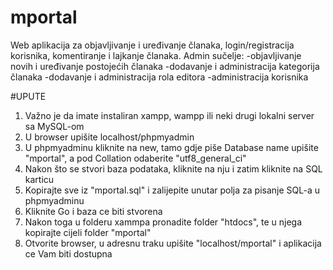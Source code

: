 # mportal

Web aplikacija za objavljivanje i uređivanje članaka, login/registracija korisnika, komentiranje i lajkanje članaka. 
Admin sučelje: 
              -objavljivanje novih i uređivanje postojećih članaka 
              -dodavanje i administracija kategorija članaka 
              -dodavanje i administracija rola editora 
              -administracija korisnika

#UPUTE
1. Važno je da imate instaliran xampp, wampp ili neki drugi lokalni server sa MySQL-om
2. U browser upišite localhost/phpmyadmin
3. U phpmyadminu kliknite na new, tamo gdje piše Database name upišite "mportal",
   a pod Collation odaberite "utf8_general_ci"
4. Nakon što se stvori baza podataka, kliknite na nju i zatim kliknite na SQL karticu
5. Kopirajte sve iz "mportal.sql" i zalijepite unutar polja za pisanje SQL-a u phpmyadminu
6. Kliknite Go i baza ce biti stvorena
7. Nakon toga u folderu xammpa pronadite folder "htdocs", te u njega kopirajte cijeli folder "mportal" 
8. Otvorite browser, u adresnu traku upišite "localhost/mportal" i aplikacija ce Vam biti dostupna
